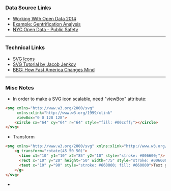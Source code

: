### Data Source Links

* [Working With Open Data 2014](https://github.com/working-with-open-data-2014/project-organization/wiki/Working-with-Open-Data-2014-Projects)
* [Example: Gentrification Analysis](http://nbviewer.ipython.org/gist/nyborrobyn/f44e87da83efb76831cf)
* [NYC Open Data - Public Safety](https://nycopendata.socrata.com/data?cat=public%20safety)

---

### Technical Links

* [SVG Icons](http://iconmonstr.com/)
* [SVG Tutorial by Jacob Jenkov](http://tutorials.jenkov.com/svg)
* [BBG: How Fast America Changes Mind](http://www.bloomberg.com/graphics/2015-pace-of-social-change/)

---

### Misc Notes

* In order to make a SVG icon scalable, need "viewBox" attribute:

```html 
<svg xmlns="http://www.w3.org/2000/svg"
     xmlns:xlink="http://www.w3.org/1999/xlink"
     viewBox="0 0 128 128">
    <circle cx="64" cy="64" r="64" style="fill: #00ccff;"></circle>
</svg>
```

* Transform

```html
<svg xmlns="http://www.w3.org/2000/svg" xmlns:xlink="http://www.w3.org/1999/xlink">
    <g transform="rotate(45 50 50)">
      <line x1="10" y1="10" x2="85" y2="10" style="stroke: #006600;"/>
      <rect x="10" y="20" height="50" width="75" style="stroke: #006600; fill: #006600"/>
      <text x="10" y="90" style="stroke: #660000; fill: #660000">Text grouped with shapes</text>
    </g>
</svg>
```

* <!-- Generator: Adobe Illustrator 16.0.0, SVG Export Plug-In . SVG Version: 6.00 Build 0)  -->

<!DOCTYPE svg PUBLIC "-//W3C//DTD SVG 1.1//EN" "http://www.w3.org/Graphics/SVG/1.1/DTD/svg11.dtd">


